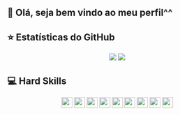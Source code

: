 ## 👋 Olá, seja bem vindo ao meu perfil^^

<p align="center">
<!--<img src="">-->
  
</p>

## ⭐ Estatísticas do GitHub
<p align = "center">
<img src="https://github-readme-stats.vercel.app/api?username=AlexandreSCorreia&show_icons=true&title_color=fff&icon_color=79ff97&text_color=9f9f9f&bg_color=151515">
<img src="https://github-readme-stats.vercel.app/api/top-langs?username=AlexandreSCorreia&show_icons=true&title_color=fff&icon_color=79ff97&text_color=9f9f9f&bg_color=151515">
</p>

## 💻 Hard Skills
<p align="center">
<img src="https://img.shields.io/badge/PHP-777BB4?style=for-the-badge&logo=php&logoColor=white" height="25"/>
<img src="https://img.shields.io/badge/JavaScript-%23F7DF1E.svg?&logo=javascript&logoColor=black&style=flat&style=plastic" height="25"/>
<!--<img src="https://img.shields.io/badge/-TypeScript-2F74C0?logo=typescript&logoColor=white&style=flat&style=plastic" height="25"/>
<img src="https://img.shields.io/badge/-Angular-D6002F?logo=angular&logoColor=white&style=flat&style=plastic" height="25"/>
<img src="https://img.shields.io/badge/Ionic-4586F7.svg?&logo=ionic&logoColor=white&style=flat&style=plastic" height="25"/>
<img src="https://img.shields.io/badge/Node.js%20-%2343853D.svg?&style=flat&logo=node.js&logoColor=white&style=plastic" height="25"/>
<img src="https://img.shields.io/badge/Express-white.svg?&logo=express&logoColor=black&style=flat&style=plastic" height="25"/>
<img src="https://img.shields.io/badge/NestJS-black.svg?&logo=nestjs&logoColor=E0234E&style=flat&style=plastic" height="25"/>
<img src="https://img.shields.io/badge/Dart-152030.svg?&logo=dart&logoColor=2BB7F6&style=flat&style=plastic" height="25"/>
<img src="https://img.shields.io/badge/Flutter-45BFF3.svg?&logo=flutter&logoColor=03589C&style=flat&style=plastic" height="25"/>
<img src="https://img.shields.io/badge/Python-1E415E.svg?&logo=python&logoColor=white&style=flat&style=plastic" height="25"/>
<img src="https://img.shields.io/badge/DJango-092D1F.svg?&logo=django&logoColor=white&style=flat&style=plastic" height="25"/>-->
<img src="https://img.shields.io/badge/-HTML5-F16529?logo=html5&logoColor=white&style=flat&style=plastic" height="25"/>
<img src="https://img.shields.io/badge/-CSS3-00BFFF?logo=css3&logoColor=white&style=flat&style=plastic" height="25"/>
<!--<img src="https://img.shields.io/badge/Sass-C76494.svg?&logo=sass&logoColor=white&style=flat&style=plastic" height="25"/>-->
<img src="https://img.shields.io/badge/Bootstrap-6B419A.svg?&logo=bootstrap&logoColor=white&style=flat&style=plastic" height="25"/>
<img src="https://img.shields.io/badge/-MySQL-blue?&logo=mysql&logoColor=white&style=flat&style=plastic" height="25"/>
<!--<img src="https://img.shields.io/badge/MongoDB-white.svg?&logo=mongodb&logoColor=green&style=flat&style=plastic" height="25"/>-->
<img src="https://img.shields.io/badge/-GitHub-181717?&logo=github&style=flat&style=plastic" height="25"/>
<!--<img src="https://img.shields.io/badge/GitLab-white.svg?&logo=gitlab&logoColor=white&style=flat&style=plastic" height="25"/>
<img src="https://img.shields.io/badge/Bitbucket-white.svg?&logo=bitbucket&logoColor=blue&style=flat&style=plastic" height="25"/>-->
<img src="https://img.shields.io/badge/-Git-FF4500?&logo=git&logoColor=white&style=flat&style=plastic" height="25"/>
<img src="http://img.shields.io/badge/-VS%20Code-007ACC?style=flat&style=plastic&logo=visual-studio-code&logoColor=ffffff" height="25"/>

  
</p>
